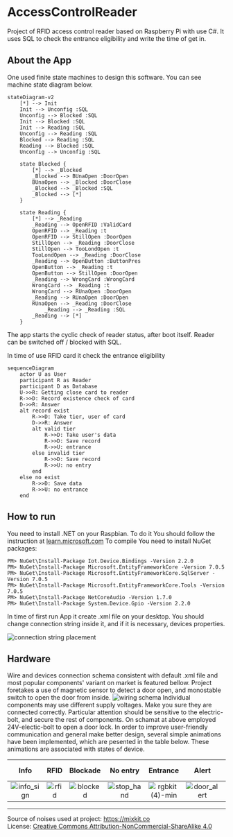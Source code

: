 
# AccessControlReader
Project of RFID access control reader based on Raspberry Pi with use C#. It uses SQL to check the entrance eligibility and write the time of get in.

## About the App
One used finite state machines to design this software. You can see machine state diagram below.
```mermaid
stateDiagram-v2
    [*] --> Init
    Init --> Unconfig :SQL
    Unconfig --> Blocked :SQL
    Init --> Blocked :SQL
    Init --> Reading :SQL
    Unconfig --> Reading :SQL
    Blocked --> Reading :SQL
    Reading --> Blocked :SQL
    Unconfig --> Unconfig :SQL

    state Blocked {
        [*] --> _Blocked
        _Blocked --> BUnaOpen :DoorOpen
        BUnaOpen --> _Blocked :DoorClose
        _Blocked --> _Blocked :SQL
        _Blocked --> [*]
    }

    state Reading {
        [*] --> _Reading
        _Reading --> OpenRFID :ValidCard
        OpenRFID --> _Reading :t
        OpenRFID --> StillOpen :DoorOpen
        StillOpen --> _Reading :DoorClose
        StillOpen --> TooLondOpen :t
        TooLondOpen --> _Reading :DoorClose
        _Reading --> OpenButton :ButtonPres
        OpenButton --> _Reading :t
        OpenButton --> StillOpen :DoorOpen
        _Reading --> WrongCard :WrongCard
        WrongCard --> _Reading :t
        WrongCard --> RUnaOpen :DoorOpen
        _Reading --> RUnaOpen :DoorOpen
        RUnaOpen --> _Reading :DoorClose
            _Reading --> _Reading :SQL
        _Reading --> [*]
    }
```
The app starts the cyclic check of reader status, after boot itself. Reader can be switched off / blocked with SQL.

In time of use RFID card it check the entrance eligibility
```mermaid
sequenceDiagram
    actor U as User
    participant R as Reader
    participant D as Database
    U->>R: Getting close card to reader
    R->>D: Record existence check of card
    D->>R: Answer
    alt record exist
        R->>D: Take tier, user of card
        D->>R: Answer
        alt valid tier
            R->>D: Take user's data
            R->>D: Save record
            R->>U: entrance
        else invalid tier
            R->>D: Save record
            R->>U: no entry
        end
    else no exist 
        R->>D: Save data
        R->>U: no entrance
    end
```
## How to run
You need to install .NET on your Raspbian. To do it You should follow the instruction at [learn.microsoft.com](https://learn.microsoft.com/en-us/dotnet/core/install/linux-scripted-manual)
To compile You need to install NuGet packages:
```
PM> NuGet\Install-Package Iot.Device.Bindings -Version 2.2.0
PM> NuGet\Install-Package Microsoft.EntityFrameworkCore -Version 7.0.5
PM> NuGet\Install-Package Microsoft.EntityFrameworkCore.SqlServer -Version 7.0.5
PM> NuGet\Install-Package Microsoft.EntityFrameworkCore.Tools -Version 7.0.5
PM> NuGet\Install-Package NetCoreAudio -Version 1.7.0
PM> NuGet\Install-Package System.Device.Gpio -Version 2.2.0
```

In time of first run App it create .xml file on your desktop. You should change connection string inside it, and if it is necessary, devices properties.

![connection string placement](https://onedrive.live.com/embed?resid=5B6E90429D9C8454%21343840&authkey=%21AP_X876Eg5EZ8uU&width=660&height=999999)


## Hardware
Wire and devices connection schema consistent with default .xml file and most popular components' variant on market is featured bellow.
Project foretakes a use of magnetic sensor to detect a door open, and monostable switch to open the door from inside.
![wiring schema](https://onedrive.live.com/embed?resid=5B6E90429D9C8454%21343799&authkey=%21ALK-FBKf9opecAE&width=2082&height=2391)
Individual components may use different supply voltages. Make you sure they are connected correctly. Particular attention should be sensitive to the electric-bolt, and secure the rest of components. On schamat at above employed 24V-electic-bolt to open a door lock.
In order to improve user-friendly communication and general make better design, several simple animations have been implemented, which are pesented in the table below. These animations are associated with states of device.

| Info | RFID | Blockade | No entry | Entrance | Alert | Exclamation mark |
|:---: |:---:| :---:| :---: |:---:| :---:| :---:|
| ![info_sign](https://github.com/ArBom/AccessControlReader/assets/59375967/01e67110-d704-4349-9ae1-40ff68d983eb) | ![rfid](https://github.com/ArBom/AccessControlReader/assets/59375967/a102a3ea-a4be-4c48-adb6-fddc29bf3ae5) | ![blocked](https://github.com/ArBom/AccessControlReader/assets/59375967/dae66bca-160e-4bea-aee3-ffa6d0a0d694) | ![stop_hand](https://github.com/ArBom/AccessControlReader/assets/59375967/b7eda6f6-b0e3-4d25-b880-02c9e1ce70aa) | ![rgbkit (4)-min](https://github.com/ArBom/AccessControlReader/assets/59375967/71aa65e1-d60f-47bc-bc3c-d7c7b1cad72e) | ![door_alert](https://github.com/ArBom/AccessControlReader/assets/59375967/ae5fbd22-4c08-477b-b092-b38b84289def) | ![exclamation_mark](https://github.com/ArBom/AccessControlReader/assets/59375967/f9d99e24-942e-4a36-b717-999dea16fc75) |

---
Source of noises used at project: https://mixkit.co <br>
License: [Creative Commons Attribution-NonCommercial-ShareAlike 4.0](https://creativecommons.org/licenses/by-nc-sa/4.0/legalcode)
